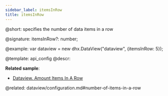 ```yaml
---
sidebar_label: itemsInRow
title: itemsInRow
---          
```


@short: specifies the number of data items in a row

@signature: itemsInRow?: number;

@example: 
var dataview = new dhx.DataView("dataview", {itemsInRow: 5});


@template:	api_config
@descr: 

**Related sample**:
- [Dataview. Amount Items In A Row](https://snippet.dhtmlx.com/de4r8km3)

@related:
dataview/configuration.md#number-of-items-in-a-row


